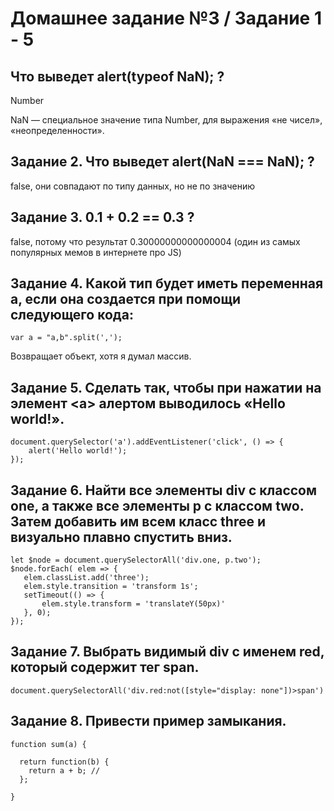 # Домашнее задание №3 / Задание 1 - 5

## Что выведет alert(typeof NaN); ?
Number

NaN — специальное значение типа Number, для выражения «не чисел», «неопределенности». 

## Задание 2. Что выведет alert(NaN === NaN); ?
false, они совпадают по типу данных, но не по значению

## Задание 3. 0.1 + 0.2 == 0.3 ?
false, потому что результат 0.30000000000000004 (один из самых популярных мемов в интернете про JS)

## Задание 4. Какой тип будет иметь переменная a, если она создается при помощи следующего кода:

```
var a = "a,b".split(',');
```

Возвращает объект, хотя я думал массив.

## Задание 5. Сделать так, чтобы при нажатии на элемент <а> алертом выводилось «Hello world!».

```
document.querySelector('a').addEventListener('click', () => {
    alert('Hello world!');
});
```

## Задание 6. Найти все элементы div с классом one, а также все элементы p с классом two. Затем добавить им всем класс three и визуально плавно спустить вниз.

```
let $node = document.querySelectorAll('div.one, p.two');
$node.forEach( elem => {
   elem.classList.add('three');
   elem.style.transition = 'transform 1s';
   setTimeout(() => {
       elem.style.transform = 'translateY(50px)'
   }, 0);
});
```

## Задание 7. Выбрать видимый div с именем red, который содержит тег span.

```
document.querySelectorAll('div.red:not([style="display: none"])>span')
```

## Задание 8. Привести пример замыкания.

```
function sum(a) {

  return function(b) {
    return a + b; //
  };

}
```
